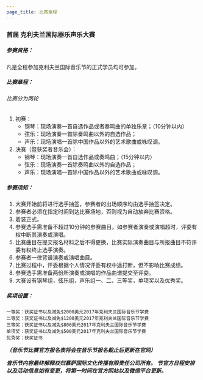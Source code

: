 ```yaml
---
page_title: 比赛章程
---
```


### **首届 克利夫兰国际器乐声乐大赛**

##### **参赛资格：**
凡是全程参加克利夫兰国际音乐节的正式学员均可参加。

##### **比赛章程：**

###### 比赛分为两轮
1. 初赛：
    * 钢琴：现场演奏一首自选作品或者奏鸣曲的单独乐章；（10分钟以内）
    * 弦乐：现场演奏一首除奏鸣曲以外的自选作品；
    * 声乐：现场演唱一首除中国作品以外的艺术歌曲或咏叹调。
2. 决赛（暨获奖者音乐会）：
    * 钢琴：现场演奏一首自选作品或奏鸣曲；（15分钟以内）
    * 弦乐：现场演奏一首除奏鸣曲以外的自选作品；
    * 声乐：现场演唱一首除中国作品以外的艺术歌曲或咏叹调。

##### **参赛须知：**
1. 大赛开始前将进行选手抽签，参赛者的出场顺序均由选手抽签决定。
2. 参赛者必须在指定时间到达比赛场地，否则视为自动放弃比赛资格。
3. 着装正式。
4. 参赛选手需准备不超过10分钟的参赛曲目。如参赛者演奏或演唱超时，评委有权中断其演奏或演唱。
5. 比赛曲目在提交报名材料之后不得更换，比赛实际演奏曲目与所报曲目不符评委有权终止选手演奏。
6. 参赛者一律背谱演奏或演唱曲目。
7. 比赛过程中，评委根据个人情况评委有权中途打断，但不影响比赛成绩。
8. 参赛选手需准备两份所演奏或演唱的作品曲谱提交至评委。
9. 大赛设有钢琴组，弦乐组，声乐组一、二、三等奖，单项奖以及优秀奖。

##### **奖项设置：**
    一等奖：获奖证书以及减免$2000美元2017年克利夫兰国际音乐节学费
    二等奖：获奖证书以及减免$1200美元2017年克利夫兰国际音乐节学费
    三等奖：获奖证书以及减免$800美元2017年克利夫兰国际音乐节学费
    单项奖：获奖证书以及减免$500美元2017年克利夫兰国际音乐节学费
    优秀奖：获奖证书

**_（音乐节比赛官方报名表将会在音乐节报名截止后更新在官网）_**

**_音乐节内容最终解释权归慕萨国际文化传播有限责任公司所有。_**
**_节官方日程安排以及活动信息如有变更，将第一时间在官方网站以及微信平台更新。_**
